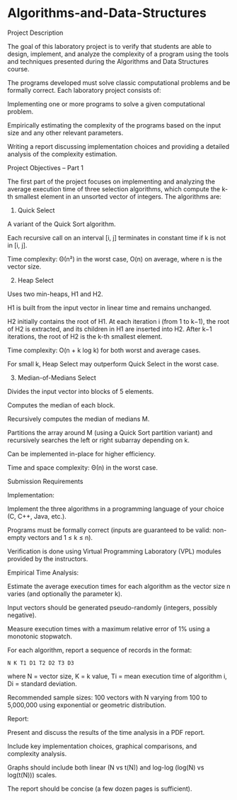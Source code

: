 # Algorithms-and-Data-Structures

Project Description

The goal of this laboratory project is to verify that students are able to design, implement, and analyze the complexity of a program using the tools and techniques presented during the Algorithms and Data Structures course.

The programs developed must solve classic computational problems and be formally correct. Each laboratory project consists of:

Implementing one or more programs to solve a given computational problem.

Empirically estimating the complexity of the programs based on the input size and any other relevant parameters.

Writing a report discussing implementation choices and providing a detailed analysis of the complexity estimation.

Project Objectives – Part 1

The first part of the project focuses on implementing and analyzing the average execution time of three selection algorithms, which compute the k-th smallest element in an unsorted vector of integers. The algorithms are:

1. Quick Select

A variant of the Quick Sort algorithm.

Each recursive call on an interval [i, j] terminates in constant time if k is not in [i, j].

Time complexity: Θ(n²) in the worst case, O(n) on average, where n is the vector size.

2. Heap Select

Uses two min-heaps, H1 and H2.

H1 is built from the input vector in linear time and remains unchanged.

H2 initially contains the root of H1. At each iteration i (from 1 to k−1), the root of H2 is extracted, and its children in H1 are inserted into H2. After k−1 iterations, the root of H2 is the k-th smallest element.

Time complexity: O(n + k log k) for both worst and average cases.

For small k, Heap Select may outperform Quick Select in the worst case.

3. Median-of-Medians Select

Divides the input vector into blocks of 5 elements.

Computes the median of each block.

Recursively computes the median of medians M.

Partitions the array around M (using a Quick Sort partition variant) and recursively searches the left or right subarray depending on k.

Can be implemented in-place for higher efficiency.

Time and space complexity: Θ(n) in the worst case.

Submission Requirements

Implementation:

Implement the three algorithms in a programming language of your choice (C, C++, Java, etc.).

Programs must be formally correct (inputs are guaranteed to be valid: non-empty vectors and 1 ≤ k ≤ n).

Verification is done using Virtual Programming Laboratory (VPL) modules provided by the instructors.

Empirical Time Analysis:

Estimate the average execution times for each algorithm as the vector size n varies (and optionally the parameter k).

Input vectors should be generated pseudo-randomly (integers, possibly negative).

Measure execution times with a maximum relative error of 1% using a monotonic stopwatch.

For each algorithm, report a sequence of records in the format:

`N K T1 D1 T2 D2 T3 D3`


where N = vector size, K = k value, Ti = mean execution time of algorithm i, Di = standard deviation.

Recommended sample sizes: 100 vectors with N varying from 100 to 5,000,000 using exponential or geometric distribution.

Report:

Present and discuss the results of the time analysis in a PDF report.

Include key implementation choices, graphical comparisons, and complexity analysis.

Graphs should include both linear (N vs t(N)) and log-log (log(N) vs log(t(N))) scales.

The report should be concise (a few dozen pages is sufficient).
